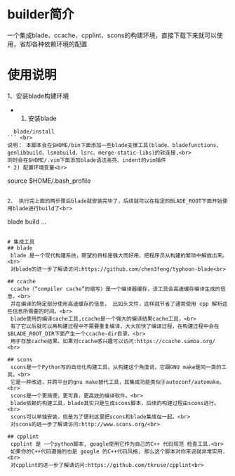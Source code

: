 # builder简介
 一个集成blade、ccache、cpplint、scons的构建环境，直接下载下来就可以使用，省却各种依赖环境的配置

# 使用说明
1、安装blade构建环境
 * 1) 安装blade<br>
 ```
   blade/install
 ``` <br>
说明： 本脚本会在$HOME/bin下面添加一些blade支撑工具(blade、bladefunctions、genlibbuild、lsnobuild、lsrc、merge-static-libs)的软连接,<br>
同时会在$HOME/.vim下面添加blade语法高亮、indent的vim插件
 * 2) 配置环境变量<br>
 ```
  source $HOME/.bash_profile
 ```
 
2、 执行完上面的两步骤后blade就安装完毕了，后续就可以在指定的BLADE_ROOT下面开始使用blade进行build了<br>
```
  blade build ...
```
 
# 集成工具
## blade
 blade 是一个现代构建系统，期望的目标是强大而好用，把程序员从构建的繁琐中解放出来。<br>
 对blade的进一步了解请访问:https://github.com/chen3feng/typhoon-blade<br>
 
## ccache
 ccache（“compiler cache”的缩写）是一个编译器缓存，该工具会高速缓存编译生成的信息，<br>
 并在编译的特定部分使用高速缓存的信息， 比如头文件，这样就节省了通常使用 cpp 解析这些信息所需要的时间。<br>
 blade使用的编译cache工具,ccache是一个强大的编译结果cache工具，<br>
 有了它以后就可以再构建过程中不需要重复编译，大大加快了编译过程，在构建过程中会在$BLADE_ROOT_DIR下面产生一个ccache-dir目录，<br>
 用于存放cache结果。如果对ccache感兴趣可以访问:https://ccache.samba.org/ <br>
 
## scons
 scons是一个Python写的自动化构建工具，从构建这个角度说，它跟GNU make是同一类的工具。<br>
 它是一种改进，并跨平台的gnu make替代工具，其集成功能类似于autoconf/automake。<br>
 scons是一个更简便，更可靠，更高效的编译软件。<br>
 blade依赖的构建工具，blade其实只是生成scons脚本，后续的构建过程由scons进行。<br>
 scons可以单独安装，但是为了便利这里把scons和blade集成在一起。<br>
 对scons的进一步了解请访问:http://www.scons.org/<br>

## cpplint 
 cpplint 是 一个python脚本, google使用它作为自己的C++ 代码规范 检查工具.<br>
 如果你的C++代码遵循的也是 google 的C++代码风格, 那么这个脚本对你来说就非常实用.<br>
 对cpplint的进一步了解请访问:https://github.com/tkruse/cpplint<br>
